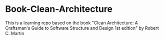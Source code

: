 # Book-Clean-Architecture
This is a learning repo based on the book "Clean Architecture: A Craftsman's Guide to Software Structure and Design 1st edition" by Robert C. Martin

